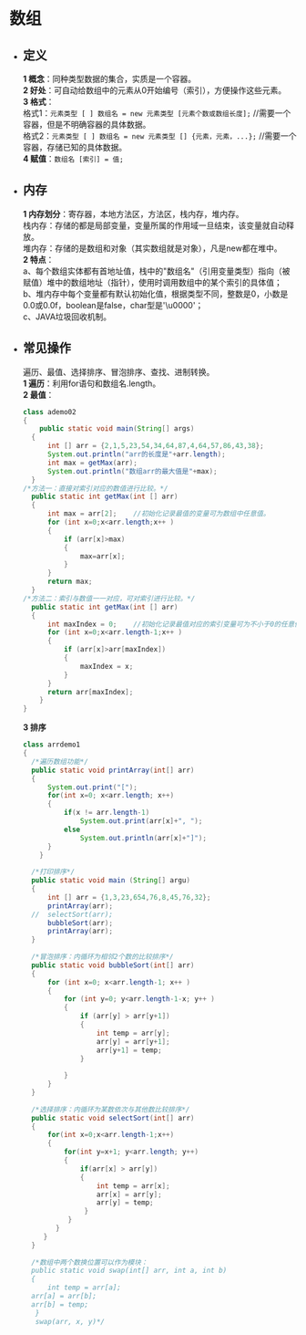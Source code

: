 # 数组
* ## 定义 ##
  **1 概念**：同种类型数据的集合，实质是一个容器。  
  **2 好处**：可自动给数组中的元素从0开始编号（索引），方便操作这些元素。  
  **3 格式**：  
  格式1：`元素类型 [ ] 数组名 = new 元素类型 [元素个数或数组长度];`  //需要一个容器，但是不明确容器的具体数据。  
  格式2：`元素类型 [ ] 数组名 = new 元素类型 [] {元素，元素，...};`  //需要一个容器，存储已知的具体数据。  
  **4 赋值**：`数组名 [索引] = 值;`

* ## 内存 ##
  **1 内存划分**：寄存器，本地方法区，方法区，栈内存，堆内存。  
  栈内存：存储的都是局部变量，变量所属的作用域一旦结束，该变量就自动释放。  
  堆内存：存储的是数组和对象（其实数组就是对象），凡是new都在堆中。  
  **2 特点**：  
  a、每个数组实体都有首地址值，栈中的"数组名"（引用变量类型）指向（被赋值）堆中的数组地址（指针），使用时调用数组中的某个索引的具体值；  
  b、堆内存中每个变量都有默认初始化值，根据类型不同，整数是0，小数是0.0或0.0f，boolean是false，char型是'\u0000'；  
  c、JAVA垃圾回收机制。  

* ## 常见操作 ##
  遍历、最值、选择排序、冒泡排序、查找、进制转换。  
  **1 遍历**：利用for语句和数组名.length。  
  **2 最值**：  
  ```java
  class ademo02
  {
	  public static void main(String[] args) 
	{
		int [] arr = {2,1,5,23,54,34,64,87,4,64,57,86,43,38};
		System.out.println("arr的长度是"+arr.length);
		int max = getMax(arr);
		System.out.println("数组arr的最大值是"+max);
    }
  /*方法一：直接对索引对应的数值进行比较。*/
	public static int getMax(int [] arr)
	{
		int max = arr[2];    //初始化记录最值的变量可为数组中任意值。
		for (int x=0;x<arr.length;x++ )
		{
			if (arr[x]>max)
			{
				max=arr[x];
			}
		}
		return max;
	}	
  /*方法二：索引与数值一一对应，可对索引进行比较。*/
	public static int getMax(int [] arr)
	{
		int maxIndex = 0;    //初始化记录最值对应的索引变量可为不小于0的任意值。
		for (int x=0;x<arr.length-1;x++ )
		{
			if (arr[x]>arr[maxIndex])
			{
				maxIndex = x;
			}
		}
		return arr[maxIndex];
	  }	
  }
  ```
  **3 排序**
  ```java
  class arrdemo1
  {
	/*遍历数组功能*/
	public static void printArray(int[] arr)
	{
		System.out.print("[");
		for(int x=0; x<arr.length; x++)
		{
			if(x != arr.length-1)
				System.out.print(arr[x]+", ");
			else
				System.out.println(arr[x]+"]");
		}
	  }
	
	/*打印排序*/
	public static void main (String[] argu)
	{
  		int [] arr = {1,3,23,654,76,8,45,76,32};
		printArray(arr);
	//	selectSort(arr);
		bubbleSort(arr);
		printArray(arr);
	}
	
	/*冒泡排序：内循环为相邻2个数的比较排序*/
	public static void bubbleSort(int[] arr)
	{
		for (int x=0; x<arr.length-1; x++ )
		{
			for (int y=0; y<arr.length-1-x; y++ )
			{
				if (arr[y] > arr[y+1])
				{
					int temp = arr[y];
					arr[y] = arr[y+1];
					arr[y+1] = temp;
				}
				
			}
		}
	}
	
	/*选择排序：内循环为某数依次与其他数比较排序*/
	public static void selectSort(int[] arr)
	{
		for(int x=0;x<arr.length-1;x++)
		{
			for(int y=x+1; y<arr.length; y++)
			{
				if(arr[x] > arr[y])
				{
					int temp = arr[x];
					arr[x] = arr[y];
					arr[y] = temp;
				 }
			 }
	   	  }
	   } 
    }
    
    /*数组中两个数换位置可以作为模块：
    public static void swap(int[] arr, int a, int b)
    {
    	int temp = arr[a];
	arr[a] = arr[b];
	arr[b] = temp;
     }
     swap(arr, x, y)*/
  ```

